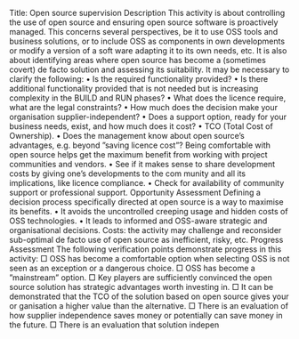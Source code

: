 Title: Open source supervision 
Description 
This activity is about controlling the use of open source and ensuring open source software is proactively managed. This concerns several perspectives, be it to use OSS tools and business solutions, or to include OSS as components in own developments or modify a version of a soft ware adapting it to its own needs, etc. It is also about identifying areas where open source has become a (sometimes covert) de facto solution and assessing its suitability. 
It may be necessary to clarify the following: 
• Is the required functionality provided? 
• Is there additional functionality provided that is not needed but is increasing complexity in the BUILD and RUN phases? 
• What does the licence require, what are the legal constraints? 
• How much does the decision make your organisation supplier-independent? • Does a support option, ready for your business needs, exist, and how much does it cost? • TCO (Total Cost of Ownership). 
• Does the management know about open source’s advantages, e.g. beyond ”saving licence cost”? Being comfortable with open source helps get the maximum benefit from working with project communities and vendors. 
• See if it makes sense to share development costs by giving one’s developments to the com munity and all its implications, like licence compliance. 
• Check for availability of community support or professional support. 
Opportunity Assessment 
Defining a decision process specifically directed at open source is a way to maximise its benefits. 
• It avoids the uncontrolled creeping usage and hidden costs of OSS technologies. • It leads to informed and OSS-aware strategic and organisational decisions. 
Costs: the activity may challenge and reconsider sub-optimal de facto use of open source as inefficient, risky, etc. 
Progress Assessment 
The following verification points demonstrate progress in this activity: 
□ OSS has become a comfortable option when selecting OSS is not seen as an exception or a dangerous choice. 
□ OSS has become a ”mainstream” option. 
□ Key players are sufficiently convinced the open source solution has strategic advantages worth investing in. 
□ It can be demonstrated that the TCO of the solution based on open source gives your or ganisation a higher value than the alternative. 
□ There is an evaluation of how supplier independence saves money or potentially can save money in the future. 
□ There is an evaluation that solution indepen
